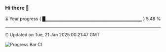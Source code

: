 ### Hi there 👋

⏳ Year progress { █▁▁▁▁▁▁▁▁▁▁▁▁▁▁▁▁▁▁▁▁▁▁▁▁▁▁▁▁▁ } 5.48 %

---

⏰ Updated on Tue, 21 Jan 2025 00:21:47 GMT

![Progress Bar CI](https://github.com/liununu/liununu/workflows/Progress%20Bar%20CI/badge.svg)
